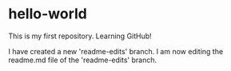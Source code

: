 # hello-world
This is my first repository. Learning GitHub!

I have created a new 'readme-edits' branch.
I am now editing the readme.md file of the 'readme-edits' branch.

